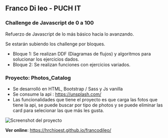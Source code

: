## Franco Di leo - PUCH IT
### Challenge de Javascript de 0 a 100 

Refuerzo de Javascript de lo más básico hacia lo avanzando.

Se estarán subiendo los challenge por bloques.

- Bloque 1: Se realizan DDF (Diagramas de flujos) y algoritmos para solucionar los ejercicios dados.
- Bloque 2: Se realizan funciones con ejercicios variados.

### Proyecto: Photos_Catalog

- Se desarrolló en HTML, Bootstrap / Sass y Js vanilla
- Se consume la api : https://unsplash.com/
- Las funcionalidades que tiene el proyecto es que carga las fotos que tiene la api, se puede buscar por tipo de photos y se puede eliminar las card para selecionar las que más les gusta.

![Screenshot del proyecto](https://user-images.githubusercontent.com/53129859/106147194-55d47200-6156-11eb-84de-aef867be68bc.png)

**Ver online**: https://hrchioest.github.io/francodileo/
